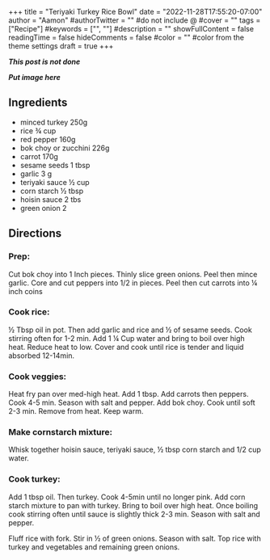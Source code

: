 +++
title = "Teriyaki Turkey Rice Bowl"
date = "2022-11-28T17:55:20-07:00"
author = "Aamon"
#authorTwitter = "" #do not include @
#cover = ""
tags = ["Recipe"]
#keywords = ["", ""]
#description = ""
showFullContent = false
readingTime = false
hideComments = false
#color = "" #color from the theme settings
draft = true
+++

***This post is not done***

***Put image here***

## Ingredients

- minced turkey 250g
- rice ¾ cup
- red pepper 160g
- bok choy or zucchini 226g
- carrot 170g
- sesame seeds 1 tbsp
- garlic 3 g
- teriyaki sauce ½ cup
- corn starch ½ tbsp
- hoisin sauce 2 tbs
- green onion 2

## Directions

### Prep:

Cut bok choy into 1 Inch pieces.
Thinly slice green onions.
Peel then mince garlic.
Core and cut peppers into 1/2 in pieces.
Peel then cut carrots into ¼ inch coins

### Cook rice:

½ Tbsp oil in pot.
Then add garlic and rice and ½ of sesame seeds.
Cook stirring often for 1-2 min.
Add 1 ¼ Cup water and bring to boil over high heat.
Reduce heat to low.
Cover and cook until rice is tender and liquid absorbed 12-14min.

### Cook veggies:

Heat fry pan over med-high heat.
Add 1 tbsp.
Add carrots then peppers.
Cook 4-5 min.
Season with salt and pepper.
Add bok choy.
Cook until soft 2-3 min.
Remove from heat.
Keep warm.

### Make cornstarch mixture:

Whisk together hoisin sauce, teriyaki sauce, ½ tbsp corn starch and 1/2 cup water.

### Cook turkey:

Add 1 tbsp oil.
Then turkey.
Cook 4-5min until no longer pink.
Add corn starch mixture to pan with turkey.
Bring to boil over high heat.
Once boiling cook stirring often until sauce is slightly thick 2-3 min.
Season with salt and pepper.

Fluff rice with fork.
Stir in ½ of green onions.
Season with salt.
Top rice with turkey and vegetables and remaining green onions.
